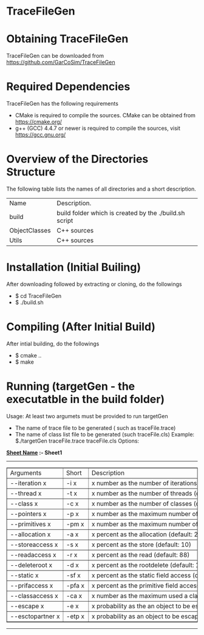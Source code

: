 # TraceFileGen

# Obtaining TraceFileGen
TraceFileGen can be downloaded from https://github.com/GarCoSim/TraceFileGen

# Required Dependencies
  TraceFileGen has the following requirements
  * CMake is required to compile the sources. CMake can be obtained from https://cmake.org/
  * g++ (GCC) 4.4.7 or newer is required to compile the sources, visit https://gcc.gnu.org/

# Overview of the Directories Structure
  The following table lists the names of all directories and a short description.
  <table>
  <tbody>
    <tr>
      <td>
      <div>Name</div>
      </td>
      <td>
      Description.
      </td>
      </tr>
    <tr>
      <td>
      <div>build</div>
      </td>
      <td>
      build folder which is created by the ./build.sh script 
      </td>
      </tr>
    <tr>
      <td>
      <div>ObjectClasses</div>
      </td>
      <td>
      C++ sources
      </td>
      </tr>
    <tr>
      <td>
      <div>Utils</div>
      </td>
      <td>
       C++ sources 
      </td>
      </tr>
  </tbody>
  </table>
  
# Installation (Initial Builing)
  After downloading followed by extracting or cloning, do the followings
  * $ cd TraceFileGen
  * $ ./build.sh

# Compiling (After Initial Build)
  After intial building, do the followings
  * $ cmake ..
  * $ make
  
# Running (targetGen - the executatble in the build folder)
Usage: At least two argumets must be provided to run targetGen
* The name of trace file to be generated ( such as traceFile.trace)
* The name of class list file to be generated (such traceFile.cls)
Example: $./targetGen traceFile.trace traceFile.cls
Options:

<html>
    <head>
        <title>Excel To HTML using codebeautify.org</title>
    </head>
    <body>
        <b>
            <u>Sheet Name</u> :- Sheet1
        </b>
        <hr>
            <table class="" cellspacing=0 border=1>
                <tbody>
                    <tr style="height:20px;">
                        <td style="min-width:50px">
                            <nobr>Arguments</nobr>
                        </td>
                        <td style="min-width:50px">
                            <nobr>Short</nobr>
                        </td>
                        <td style="min-width:50px">
                            <nobr>Description</nobr>
                        </td>
                    </tr>
                    <tr style="height:20px;">
                        <td style="min-width:50px">
                            <nobr> --iteration x </nobr>
                        </td>
                        <td style="min-width:50px">
                            <nobr>-i x</nobr>
                        </td>
                        <td style="min-width:50px">
                            <nobr>x number as the number of iterations (default: 100)</nobr>
                        </td>
                    </tr>
                    <tr style="height:20px;">
                        <td style="min-width:50px">
                            <nobr> --thread x</nobr>
                        </td>
                        <td style="min-width:50px">
                            <nobr>-t x</nobr>
                        </td>
                        <td style="min-width:50px">
                            <nobr>x number as the number of threads (default: 10)</nobr>
                        </td>
                    </tr>
                    <tr style="height:20px;">
                        <td style="min-width:50px">
                            <nobr> --class x</nobr>
                        </td>
                        <td style="min-width:50px">
                            <nobr>-c x</nobr>
                        </td>
                        <td style="min-width:50px">
                            <nobr>x number as the number of classes (default: 300)</nobr>
                        </td>
                    </tr>
                    <tr style="height:20px;">
                        <td style="min-width:50px">
                            <nobr> --pointers x</nobr>
                        </td>
                        <td style="min-width:50px">
                            <nobr>-p x</nobr>
                        </td>
                        <td style="min-width:50px">
                            <nobr>x number as the maximum number of pointer fields in objects/static pointer fields in classes (default: 10)</nobr>
                        </td>
                    </tr>
                    <tr style="height:20px;">
                        <td style="min-width:50px">
                            <nobr> --primitives x</nobr>
                        </td>
                        <td style="min-width:50px">
                            <nobr>-pm x</nobr>
                        </td>
                        <td style="min-width:50px">
                            <nobr>x number as the maximum number of primitive fields in objects/static primitive fields in classes (default: 6)</nobr>
                        </td>
                    </tr>
                    <tr style="height:20px;">
                        <td style="min-width:50px">
                            <nobr> --allocation x</nobr>
                        </td>
                        <td style="min-width:50px">
                            <nobr>-a x</nobr>
                        </td>
                        <td style="min-width:50px">
                            <nobr>x percent as the allocation (default: 2)</nobr>
                        </td>
                    </tr>
                    <tr style="height:20px;">
                        <td style="min-width:50px">
                            <nobr> --storeaccess x</nobr>
                        </td>
                        <td style="min-width:50px">
                            <nobr>-s x</nobr>
                        </td>
                        <td style="min-width:50px">
                            <nobr>x percent as the store (default: 10)</nobr>
                        </td>
                    </tr>
                    <tr style="height:20px;">
                        <td style="min-width:50px">
                            <nobr> --readaccess x</nobr>
                        </td>
                        <td style="min-width:50px">
                            <nobr>-r x</nobr>
                        </td>
                        <td style="min-width:50px">
                            <nobr>x percent as the read (default: 88)</nobr>
                        </td>
                    </tr>
                    <tr style="height:20px;">
                        <td style="min-width:50px">
                            <nobr> --deleteroot x</nobr>
                        </td>
                        <td style="min-width:50px">
                            <nobr>-d x</nobr>
                        </td>
                        <td style="min-width:50px">
                            <nobr>x percent as the rootdelete (default: 10)</nobr>
                        </td>
                    </tr>
                    <tr style="height:20px;">
                        <td style="min-width:50px">
                            <nobr> --static x</nobr>
                        </td>
                        <td style="min-width:50px">
                            <nobr>-sf x</nobr>
                        </td>
                        <td style="min-width:50px">
                            <nobr>x percent as the static field access (default: 30)</nobr>
                        </td>
                    </tr>
                    <tr style="height:20px;">
                        <td style="min-width:50px">
                            <nobr> --prifaccess x</nobr>
                        </td>
                        <td style="min-width:50px">
                            <nobr>-pfa x</nobr>
                        </td>
                        <td style="min-width:50px">
                            <nobr>x percent as the primitive field access (default: 70)</nobr>
                        </td>
                    </tr>
                    <tr style="height:20px;">
                        <td style="min-width:50px">
                            <nobr> --classaccess x</nobr>
                        </td>
                        <td style="min-width:50px">
                            <nobr>-ca x</nobr>
                        </td>
                        <td style="min-width:50px">
                            <nobr>x number as the maximum used a class to create objects (default: 300)</nobr>
                        </td>
                    </tr>
                    <tr style="height:20px;">
                        <td style="min-width:50px">
                            <nobr> --escape x</nobr>
                        </td>
                        <td style="min-width:50px">
                            <nobr>-e x</nobr>
                        </td>
                        <td style="min-width:50px">
                            <nobr>x probability as the an object to be escaped (default: 20)</nobr>
                        </td>
                    </tr>
                    <tr style="height:20px;">
                        <td style="min-width:50px">
                            <nobr> --esctopartner x</nobr>
                        </td>
                        <td style="min-width:50px">
                            <nobr>-etp x</nobr>
                        </td>
                        <td style="min-width:50px">
                            <nobr>x probability as an object to be escaped to partner thread (default: 90)</nobr>
                        </td>
                    </tr>
                </tbody>
            </table>
            <hr>
            </body>
        </html>
